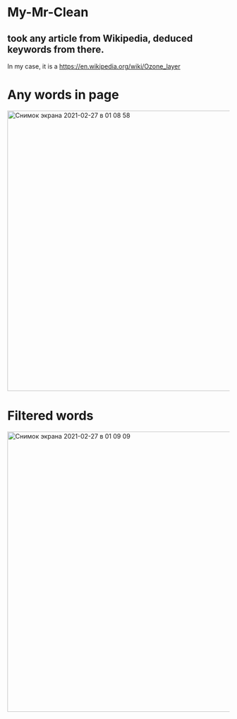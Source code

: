 # My-Mr-Clean

## took any article from Wikipedia, deduced keywords from there.
In my case, it is a https://en.wikipedia.org/wiki/Ozone_layer

# Any words in page
<img width="635" alt="Снимок экрана 2021-02-27 в 01 08 58" src="https://user-images.githubusercontent.com/62964136/109344960-a516db00-7899-11eb-9742-f82e9be2830a.png">

# Filtered words
<img width="635" alt="Снимок экрана 2021-02-27 в 01 09 09" src="https://user-images.githubusercontent.com/62964136/109344972-a811cb80-7899-11eb-89d9-8cdc084421dd.png">
